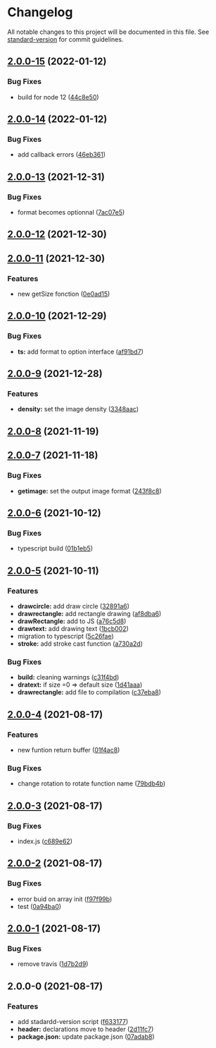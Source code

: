 # Changelog

All notable changes to this project will be documented in this file. See [standard-version](https://github.com/conventional-changelog/standard-version) for commit guidelines.

## [2.0.0-15](https://github.com/stephaneHerraiz/node-imagemagick-native-v2/compare/v2.0.0-14...v2.0.0-15) (2022-01-12)


### Bug Fixes

* build for node 12 ([44c8e50](https://github.com/stephaneHerraiz/node-imagemagick-native-v2/commit/44c8e50751406c63d8403cef1dccbcbef385c0a3))

## [2.0.0-14](https://github.com/stephaneHerraiz/node-imagemagick-native-v2/compare/v2.0.0-13...v2.0.0-14) (2022-01-12)


### Bug Fixes

* add callback errors ([46eb361](https://github.com/stephaneHerraiz/node-imagemagick-native-v2/commit/46eb361dbaa271f1cdca6c2227c798c8b40426f1))

## [2.0.0-13](https://github.com/stephaneHerraiz/node-imagemagick-native-v2/compare/v2.0.0-12...v2.0.0-13) (2021-12-31)


### Bug Fixes

* format becomes optionnal ([7ac07e5](https://github.com/stephaneHerraiz/node-imagemagick-native-v2/commit/7ac07e50b10fead7b2bace45ef619f076a87a33a))

## [2.0.0-12](https://github.com/stephaneHerraiz/node-imagemagick-native-v2/compare/v2.0.0-11...v2.0.0-12) (2021-12-30)

## [2.0.0-11](https://github.com/stephaneHerraiz/node-imagemagick-native-v2/compare/v2.0.0-10...v2.0.0-11) (2021-12-30)


### Features

* new getSize fonction ([0e0ad15](https://github.com/stephaneHerraiz/node-imagemagick-native-v2/commit/0e0ad15b5f3539b88e48ca997711da3034936b78))

## [2.0.0-10](https://github.com/stephaneHerraiz/node-imagemagick-native-v2/compare/v2.0.0-9...v2.0.0-10) (2021-12-29)


### Bug Fixes

* **ts:** add format to option interface ([af91bd7](https://github.com/stephaneHerraiz/node-imagemagick-native-v2/commit/af91bd72d4d80e02dd4a2d50a6d092d21c9ffd95))

## [2.0.0-9](https://github.com/stephaneHerraiz/node-imagemagick-native-v2/compare/v2.0.0-8...v2.0.0-9) (2021-12-28)


### Features

* **density:** set the image density ([3348aac](https://github.com/stephaneHerraiz/node-imagemagick-native-v2/commit/3348aac85f4313d0867284a42cade10569a333c0))

## [2.0.0-8](https://github.com/stephaneHerraiz/node-imagemagick-native-v2/compare/v2.0.0-7...v2.0.0-8) (2021-11-19)

## [2.0.0-7](https://github.com/stephaneHerraiz/node-imagemagick-native-v2/compare/v2.0.0-6...v2.0.0-7) (2021-11-18)


### Bug Fixes

* **getimage:** set the output image format ([243f8c8](https://github.com/stephaneHerraiz/node-imagemagick-native-v2/commit/243f8c8d876a36c1f2cac23ec7197473207bc30c))

## [2.0.0-6](https://github.com/stephaneHerraiz/node-imagemagick-native-v2/compare/v2.0.0-5...v2.0.0-6) (2021-10-12)


### Bug Fixes

* typescript build ([01b1eb5](https://github.com/stephaneHerraiz/node-imagemagick-native-v2/commit/01b1eb5879c47fe88f1001c665510112b1a84c84))

## [2.0.0-5](https://github.com/stephaneHerraiz/node-imagemagick-native-v2/compare/v2.0.0-4...v2.0.0-5) (2021-10-11)


### Features

* **drawcircle:** add draw circle ([32891a6](https://github.com/stephaneHerraiz/node-imagemagick-native-v2/commit/32891a658e5eb1af8496feee03fc60eccdc0c760))
* **drawrectangle:** add rectangle drawing  ([af8dba6](https://github.com/stephaneHerraiz/node-imagemagick-native-v2/commit/af8dba62480052c1951cc01b5c5ee51425db9c3f))
* **drawRectangle:** add to JS ([a76c5d8](https://github.com/stephaneHerraiz/node-imagemagick-native-v2/commit/a76c5d826be9c9a2c5b31a3177631e2869fa2eae))
* **drawtext:** add drawing text ([1bcb002](https://github.com/stephaneHerraiz/node-imagemagick-native-v2/commit/1bcb0028723394a93a7653a3511e3d00034b1e76))
* migration to typescript ([5c26fae](https://github.com/stephaneHerraiz/node-imagemagick-native-v2/commit/5c26fae40dbb0710b0ceecfa6aded84984ca3807))
* **stroke:** add stroke cast function ([a730a2d](https://github.com/stephaneHerraiz/node-imagemagick-native-v2/commit/a730a2d255a880088685ecac693eeb5594a58c0f))


### Bug Fixes

* **build:** cleaning warnings ([c31f4bd](https://github.com/stephaneHerraiz/node-imagemagick-native-v2/commit/c31f4bd774af7a93faedf799f3e5e6ce9dd56e91))
* **dratext:** if size =0 => default size ([1d41aaa](https://github.com/stephaneHerraiz/node-imagemagick-native-v2/commit/1d41aaaeaec1f4bcabf4d9d43aa1562781ab8a21))
* **drawrectangle:** add file to compilation ([c37eba8](https://github.com/stephaneHerraiz/node-imagemagick-native-v2/commit/c37eba889d7e953003cef0a8dc9ec16244c5ada6))

## [2.0.0-4](https://github.com/stephaneHerraiz/node-imagemagick-native-v2/compare/v2.0.0-3...v2.0.0-4) (2021-08-17)


### Features

* new funtion return buffer ([01f4ac8](https://github.com/stephaneHerraiz/node-imagemagick-native-v2/commit/01f4ac8ac05cf29f00c5d020c758f3a6254c9e7f))


### Bug Fixes

* change rotation to rotate function name ([79bdb4b](https://github.com/stephaneHerraiz/node-imagemagick-native-v2/commit/79bdb4b5dcddfc1bcc33f311397d429cabc9bc28))

## [2.0.0-3](https://github.com/stephaneHerraiz/node-imagemagick-native-v2/compare/v2.0.0-2...v2.0.0-3) (2021-08-17)


### Bug Fixes

* index.js ([c689e62](https://github.com/stephaneHerraiz/node-imagemagick-native-v2/commit/c689e62d27ca20baec02e047e1efb362fb5e8269))

## [2.0.0-2](https://github.com/stephaneHerraiz/node-imagemagick-native-v2/compare/v2.0.0-1...v2.0.0-2) (2021-08-17)


### Bug Fixes

* error buid on array init ([f97f99b](https://github.com/stephaneHerraiz/node-imagemagick-native-v2/commit/f97f99b26de23e208a47e48be68e62ee3e67f70f))
* test ([0a94ba0](https://github.com/stephaneHerraiz/node-imagemagick-native-v2/commit/0a94ba0ba1a00c48fc178f2f4f0b929af41d49fe))

## [2.0.0-1](https://github.com/stephaneHerraiz/node-imagemagick-native-v2/compare/v2.0.0-0...v2.0.0-1) (2021-08-17)


### Bug Fixes

* remove travis ([1d7b2d9](https://github.com/stephaneHerraiz/node-imagemagick-native-v2/commit/1d7b2d9a8eea17358e8322a8d4ec0b08393318fd))

## 2.0.0-0 (2021-08-17)


### Features

* add stadardd-version script ([f633177](https://github.com/stephaneHerraiz/node-imagemagick-native-v2/commit/f633177c8950fd61bbc60448d395cdac67bf499b))
* **header:** declarations move to header ([2d11fc7](https://github.com/stephaneHerraiz/node-imagemagick-native-v2/commit/2d11fc78e4959e8873d7ebfa0c5c7f437f2e4ce4))
* **package.json:** update package.json ([07adab8](https://github.com/stephaneHerraiz/node-imagemagick-native-v2/commit/07adab8ce1345a6acc613be6eccf5bd002b46b3c))
